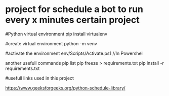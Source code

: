 # project for schedule a bot to run every x minutes certain project

#Python virtual environment
pip install virtualenv

#create virtual environment
python<version> -m venv <virtual-environment-name>

#activate the environment
env/Scripts/Activate.ps1 //In Powershel

another usefull commands
pip list
pip freeze > requirements.txt
pip install -r requirements.txt

#usefull links used in this project

https://www.geeksforgeeks.org/python-schedule-library/

